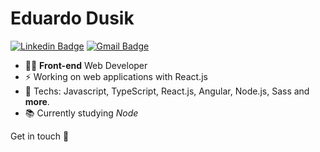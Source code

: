 # Eduardo Dusik

[![Linkedin Badge](https://img.shields.io/badge/-LinkedIn-79C0F2?style=flat-square&logo=Linkedin&logoColor=white&link=https://www.linkedin.com/in/eduardo-dos-santos-dusik-095100120/)](https://www.linkedin.com/in/eduardo-dos-santos-dusik-095100120/)
[![Gmail Badge](https://img.shields.io/badge/-Gmail-79C0F2?style=flat-square&logo=Gmail&logoColor=white&link=mailto:eduardodusik@gmail.com)](mailto:eduardodusik@gmail.com)
<!-- [![Website shields.io](https://img.shields.io/website-up-down-green-red/http/shields.io.svg-style=flat)](https://portfolio-eduardo-dusik.herokuapp.com/) -->

- :man_technologist: **Front-end** Web Developer
- :zap: Working on web applications with React.js
- :rocket: Techs: Javascript, TypeScript, React.js, Angular, Node.js, Sass and **more**.
- :books: Currently studying <i>Node</i>

Get in touch :wave:
